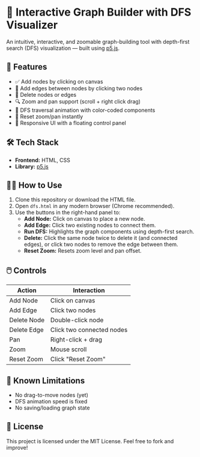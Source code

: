 # 🧠 Interactive Graph Builder with DFS Visualizer

An intuitive, interactive, and zoomable graph-building tool with depth-first search (DFS) visualization — built using [p5.js](https://p5js.org/).

## 🚀 Features

- ✅ Add nodes by clicking on canvas
- 🔗 Add edges between nodes by clicking two nodes
- 🧹 Delete nodes or edges
- 🔍 Zoom and pan support (scroll + right click drag)
- 🎨 DFS traversal animation with color-coded components
- 🧼 Reset zoom/pan instantly
- 📱 Responsive UI with a floating control panel

## 🛠️ Tech Stack

- **Frontend:** HTML, CSS
- **Library:** [p5.js](https://cdnjs.com/libraries/p5.js)

## 🧑‍💻 How to Use

1. Clone this repository or download the HTML file.
2. Open `dfs.html` in any modern browser (Chrome recommended).
3. Use the buttons in the right-hand panel to:
   - **Add Node:** Click on canvas to place a new node.
   - **Add Edge:** Click two existing nodes to connect them.
   - **Run DFS:** Highlights the graph components using depth-first search.
   - **Delete:** Click the same node twice to delete it (and connected edges), or click two nodes to remove the edge between them.
   - **Reset Zoom:** Resets zoom level and pan offset.

## 🖱️ Controls

| Action           | Interaction         |
|------------------|---------------------|
| Add Node         | Click on canvas     |
| Add Edge         | Click two nodes     |
| Delete Node      | Double-click node   |
| Delete Edge      | Click two connected nodes |
| Pan              | Right-click + drag  |
| Zoom             | Mouse scroll        |
| Reset Zoom       | Click "Reset Zoom"  |

## 🧪 Known Limitations

- No drag-to-move nodes (yet)
- DFS animation speed is fixed
- No saving/loading graph state

## 📜 License

This project is licensed under the MIT License. Feel free to fork and improve!
